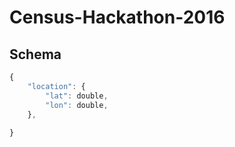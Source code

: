 # Census-Hackathon-2016

## Schema

```javascript
{
    "location": {
        "lat": double,
        "lon": double,
    },
    
}
```
